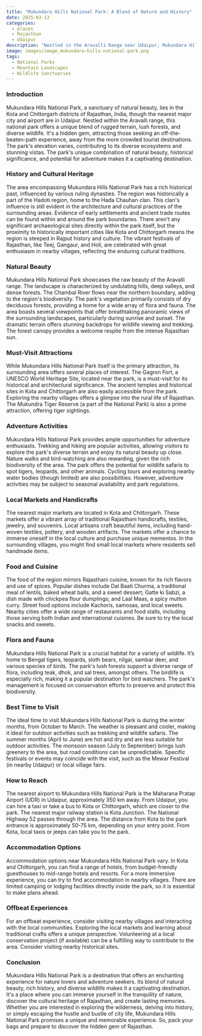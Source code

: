 ```yaml
---
title: "Mukundara Hills National Park: A Blend of Nature and History"
date: 2025-03-13
categories:
  - places
  - Rajasthan
  - Udaipur
description: "Nestled in the Aravalli Range near Udaipur, Mukundara Hills National Park offers breathtaking views and a mix of natural beauty and historical significance. Known for its lush valleys, meandering rivers, and ancient temples, the park is a haven for nature enthusiasts and history buffs alike. Visitors can explore serene temples amidst scenic landscapes, embark on treks, or enjoy the tranquility of the forested hills."
image: images/image_mukundara-hills-national-park.png
tags: 
  - National Parks
  - Mountain Landscapes
  - Wildlife Sanctuaries
---
```



### **Introduction**

Mukundara Hills National Park, a sanctuary of natural beauty, lies in the Kota and Chittorgarh districts of Rajasthan, India, though the nearest major city and airport are in Udaipur. Nestled within the Aravalli range, this national park offers a unique blend of rugged terrain, lush forests, and diverse wildlife. It's a hidden gem, attracting those seeking an off-the-beaten-path experience, away from the more crowded tourist destinations. The park's elevation varies, contributing to its diverse ecosystems and stunning vistas. The park's unique combination of natural beauty, historical significance, and potential for adventure makes it a captivating destination.

### **History and Cultural Heritage**

The area encompassing Mukundara Hills National Park has a rich historical past, influenced by various ruling dynasties. The region was historically a part of the Hadoti region, home to the Hada Chauhan clan. This clan's influence is still evident in the architecture and cultural practices of the surrounding areas. Evidence of early settlements and ancient trade routes can be found within and around the park boundaries. There aren't any significant archaeological sites directly within the park itself, but the proximity to historically important cities like Kota and Chittorgarh means the region is steeped in Rajput history and culture. The vibrant festivals of Rajasthan, like Teej, Gangaur, and Holi, are celebrated with great enthusiasm in nearby villages, reflecting the enduring cultural traditions.

### **Natural Beauty**

Mukundara Hills National Park showcases the raw beauty of the Aravalli range. The landscape is characterized by undulating hills, deep valleys, and dense forests. The Chambal River flows near the northern boundary, adding to the region's biodiversity. The park's vegetation primarily consists of dry deciduous forests, providing a home for a wide array of flora and fauna. The area boasts several viewpoints that offer breathtaking panoramic views of the surrounding landscapes, particularly during sunrise and sunset.  The dramatic terrain offers stunning backdrops for wildlife viewing and trekking. The forest canopy provides a welcome respite from the intense Rajasthan sun.

### **Must-Visit Attractions**

While Mukundara Hills National Park itself is the primary attraction, its surrounding area offers several places of interest. The Gagron Fort, a UNESCO World Heritage Site, located near the park, is a must-visit for its historical and architectural significance.  The ancient temples and historical sites in Kota and Chittorgarh are also easily accessible from the park. Exploring the nearby villages offers a glimpse into the rural life of Rajasthan. The Mukundra Tiger Reserve (a part of the National Park) is also a prime attraction, offering tiger sightings.

### **Adventure Activities**

Mukundara Hills National Park provides ample opportunities for adventure enthusiasts. Trekking and hiking are popular activities, allowing visitors to explore the park's diverse terrain and enjoy its natural beauty up close.  Nature walks and bird-watching are also rewarding, given the rich biodiversity of the area. The park offers the potential for wildlife safaris to spot tigers, leopards, and other animals. Cycling tours and exploring nearby water bodies (though limited) are also possibilities. However, adventure activities may be subject to seasonal availability and park regulations.

### **Local Markets and Handicrafts**

The nearest major markets are located in Kota and Chittorgarh. These markets offer a vibrant array of traditional Rajasthani handicrafts, textiles, jewelry, and souvenirs. Local artisans craft beautiful items, including hand-woven textiles, pottery, and wooden artifacts. The markets offer a chance to immerse oneself in the local culture and purchase unique mementos. In the surrounding villages, you might find small local markets where residents sell handmade items.

### **Food and Cuisine**

The food of the region mirrors Rajasthani cuisine, known for its rich flavors and use of spices. Popular dishes include Dal Baati Churma, a traditional meal of lentils, baked wheat balls, and a sweet dessert; Gatte ki Sabzi, a dish made with chickpea flour dumplings; and Laal Maas, a spicy mutton curry.  Street food options include Kachoris, samosas, and local sweets. Nearby cities offer a wide range of restaurants and food stalls, including those serving both Indian and international cuisines. Be sure to try the local snacks and sweets.

### **Flora and Fauna**

Mukundara Hills National Park is a crucial habitat for a variety of wildlife. It’s home to Bengal tigers, leopards, sloth bears, nilgai, sambar deer, and various species of birds. The park's lush forests support a diverse range of flora, including teak, dhok, and sal trees, amongst others. The birdlife is especially rich, making it a popular destination for bird watchers. The park's management is focused on conservation efforts to preserve and protect this biodiversity. 

### **Best Time to Visit**

The ideal time to visit Mukundara Hills National Park is during the winter months, from October to March. The weather is pleasant and cooler, making it ideal for outdoor activities such as trekking and wildlife safaris. The summer months (April to June) are hot and dry and are less suitable for outdoor activities. The monsoon season (July to September) brings lush greenery to the area, but road conditions can be unpredictable. Specific festivals or events may coincide with the visit, such as the Mewar Festival (in nearby Udaipur) or local village fairs.

### **How to Reach**

The nearest airport to Mukundara Hills National Park is the Maharana Pratap Airport (UDR) in Udaipur, approximately 350 km away. From Udaipur, you can hire a taxi or take a bus to Kota or Chittorgarh, which are closer to the park. The nearest major railway station is Kota Junction.  The National Highway 52 passes through the area. The distance from Kota to the park entrance is approximately 50-75 km, depending on your entry point. From Kota, local taxis or jeeps can take you to the park.

### **Accommodation Options**

Accommodation options near Mukundara Hills National Park vary. In Kota and Chittorgarh, you can find a range of hotels, from budget-friendly guesthouses to mid-range hotels and resorts.  For a more immersive experience, you can try to find accommodation in nearby villages. There are limited camping or lodging facilities directly inside the park, so it is essential to make plans ahead.

### **Offbeat Experiences**

For an offbeat experience, consider visiting nearby villages and interacting with the local communities. Exploring the local markets and learning about traditional crafts offers a unique perspective. Volunteering at a local conservation project (if available) can be a fulfilling way to contribute to the area.  Consider visiting nearby historical sites.

### **Conclusion**

Mukundara Hills National Park is a destination that offers an enchanting experience for nature lovers and adventure seekers. Its blend of natural beauty, rich history, and diverse wildlife makes it a captivating destination. It's a place where you can immerse yourself in the tranquility of nature, discover the cultural heritage of Rajasthan, and create lasting memories. Whether you are interested in exploring the wilderness, delving into history, or simply escaping the hustle and bustle of city life, Mukundara Hills National Park promises a unique and memorable experience. So, pack your bags and prepare to discover the hidden gem of Rajasthan.


